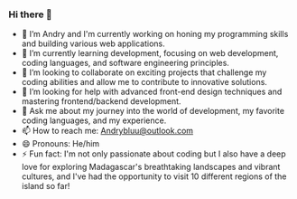 ### Hi there 👋

<!--
**NotiavinaH/NotiavinaH** is a ✨ _special_ ✨ repository because its `README.md` (this file) appears on your GitHub profile.

Here are some ideas to get you started: -->

- 🔭 I’m Andry and I'm currently working on honing my programming skills and building various web applications.
- 🌱 I’m currently learning development, focusing on web development, coding languages, and software engineering principles.
- 👯 I’m looking to collaborate on exciting projects that challenge my coding abilities and allow me to contribute to innovative solutions.
- 🤔 I’m looking for help with advanced front-end design techniques and mastering frontend/backend development.
- 💬 Ask me about my journey into the world of development, my favorite coding languages, and my experience.
- 📫 How to reach me: Andrybluu@outlook.com
- 😄 Pronouns: He/him
- ⚡ Fun fact: I'm not only passionate about coding but I also have a deep love for exploring Madagascar's breathtaking landscapes and vibrant cultures, and I've had the opportunity to visit 10 different regions of the island so far!

